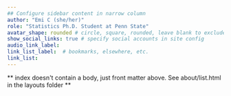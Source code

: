 ```yaml
---
## Configure sidebar content in narrow column
author: "Emi C (she/her)"
role: "Statistics Ph.D. Student at Penn State"
avatar_shape: rounded # circle, square, rounded, leave blank to exclude
show_social_links: true # specify social accounts in site config
audio_link_label: 
link_list_label:  # bookmarks, elsewhere, etc.
link_list:
---
```


** index doesn't contain a body, just front matter above.
See about/list.html in the layouts folder **